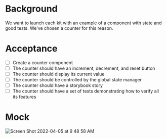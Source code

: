 # Background
We want to launch each kit with an example of a component with state and good tests. We've chosen a counter for this reason.

# Acceptance
- [ ] Create a counter component
- [ ] The counter should have an increment, decrement, and reset button
- [ ] The counter should display its current value
- [ ] The counter should be controlled by the global state manager
- [ ] The counter should have a storybook story
- [ ] The counter should have a set of tests demonstrating how to verify all its features

# Mock
![Screen Shot 2022-04-05 at 9 48 58 AM](https://user-images.githubusercontent.com/1815379/161781373-665295fa-5169-43e6-8dcb-a14c530c6b78.png)